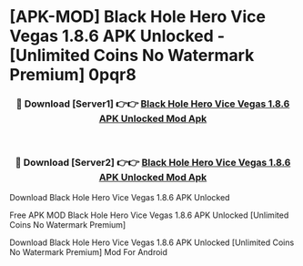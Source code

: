# [APK-MOD] Black Hole Hero   Vice Vegas 1.8.6 APK Unlocked - [Unlimited Coins No Watermark Premium] 0pqr8



<div align="center">
<h3>🔴 Download [Server1] 👉👉 <a href="https://momento.my/?title=Black_Hole_Hero___Vice_Vegas_1.8.6_APK_Unlocked">Black Hole Hero   Vice Vegas 1.8.6 APK Unlocked Mod Apk</a></h3><br>

<h3>🔴 Download [Server2] 👉👉 <a href="https://momento.my/?title=Black_Hole_Hero___Vice_Vegas_1.8.6_APK_Unlocked">Black Hole Hero   Vice Vegas 1.8.6 APK Unlocked Mod Apk</a></h3>
</div>



Download Black Hole Hero   Vice Vegas 1.8.6 APK Unlocked 

Free APK MOD Black Hole Hero   Vice Vegas 1.8.6 APK Unlocked [Unlimited Coins No Watermark Premium]

Download Black Hole Hero   Vice Vegas 1.8.6 APK Unlocked [Unlimited Coins No Watermark Premium] Mod For Android

